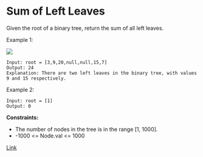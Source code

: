 # Sum of Left Leaves

Given the root of a binary tree, return the sum of all left leaves.

Example 1:

![](https://assets.leetcode.com/uploads/2021/04/08/leftsum-tree.jpg)

```
Input: root = [3,9,20,null,null,15,7]
Output: 24
Explanation: There are two left leaves in the binary tree, with values 9 and 15 respectively.
```

Example 2:

```
Input: root = [1]
Output: 0
```

**Constraints:**

- The number of nodes in the tree is in the range [1, 1000].
- -1000 <= Node.val <= 1000

[Link](https://leetcode.com/problems/sum-of-left-leaves/)